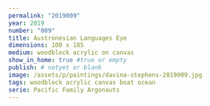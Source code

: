 ```yaml
---
permalink: "2019009"
year: 2019
number: "009"
title: Austronesian Languages Eye
dimensions: 100 x 185
medium: woodblock acrylic on canvas
show_in_home: true #true or empty
publish: # notyet or blank
image: /assets/p/paintings/davina-stephens-2019009.jpg
tags: woodblock acrylic canvas boat ocean
serie: Pacific Family Argonauts
---
```

